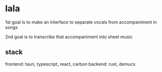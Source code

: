 # lala

1st goal is to make an interface to separate vocals from accompaniment in songs

2nd goal is to transcribe that accompaniment into sheet music

## stack
frontend: tauri, typescript, react, carbon
backend: rust, demucs
